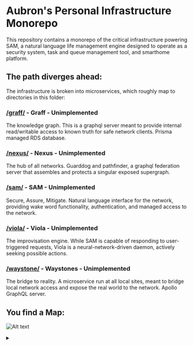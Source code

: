 # Aubron's Personal Infrastructure Monorepo

This repository contains a monorepo of the critical infrastructure powering SAM, a natural language life management engine designed to operate as a security system, task and queue management tool, and smarthome platform.

## The path diverges ahead:

The infrastructure is broken into microservices, which roughly map to directories in this folder:

### [/graff/](/graff/) - **Graff** - Unimplemented
The knowledge graph. This is a graphql server meant to provide internal read/writable access to known truth for safe network clients. Prisma managed RDS database.

### [/nexus/](/nexus/) - **Nexus** - Unimplemented
The hub of all networks. Guarddog and pathfinder, a graphql federation server that assembles and protects a singular exposed supergraph.

### [/sam/](/sam/) - **SAM** - Unimplemented
Secure, Assure, Mitigate. Natural language interface for the network, providing wake word functionality, authentication, and managed access to the network.

### [/viola/](/viola/) - **Viola** - Unimplemented
The improvisation engine. While SAM is capable of responding to user-triggered requests, Viola is a neural-network-driven daemon, actively seeking possible actions.

### [/waystone/](/waystone/) - **Waystones** - Unimplemented
The bridge to reality. A microservice run at all local sites, meant to bridge local network access and expose the real world to the network. Apollo GraphQL server.

## You find a Map:

![Alt text](https://g.gravizo.com/source/svg/custom_mark10?https%3A%2F%2Fraw.githubusercontent.com%2FGraffAI%2Faubron%2Fmain%2FREADME.md)
<details> 
<summary></summary>
custom_mark10
digraph G {

  subgraph cluster_0 {
    style=filled;
    color=lightgrey;
    node [style=filled,color=white];
    Waystone0;
    Waystone1;
    label = "Local Sites";
  }

  subgraph cluster_1 {
    style=filled;
    color=lightgrey;
    node [style=filled,color=white];
    Graff;
    Nexus;
    label = "AWS Services";
  }
  

  SAM -> Nexus, Viola;
  SAM -> CloudTTS [label="Speech Synthesis"];
  CloudTTS -> CloudAI [label="Unknown intent extraction"];
  CloudTTS -> Viola [label="Improvise failed response"];
  Viola -> OpenAI [label="Text generation"]
  SAM -> Picovoice [label="Wake word, Known intents"];
  Nexus -> Graff [label="Prisma Client"];
  Nexus -> Waystone0, Waystone1 [label="Apollo Federation"];
  Viola -> SAM [label="Preemptive actions"];
  

  SAM [shape=Square];
  CloudTTS [label="Cloud Wavenet"];
  Picovoice;
  CloudSpeech [label="Cloud Speech-to-Text"];
  CloudAI [label="Cloud Natural Language"];
  OpenAI;
  Nexus;
  Viola;
  Waystone0 [label="Waystone (Shop)"];
  Waystone1 [label="Waystone (Home)"];
  Graff;
}
custom_mark10
</details>
